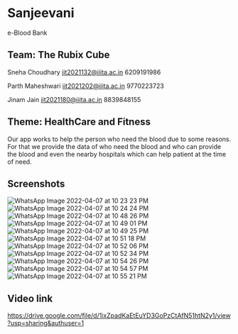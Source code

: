 # Sanjeevani

e-Blood Bank

## Team: The Rubix Cube

Sneha Choudhary
iit2021132@iiita.ac.in
6209191986

Parth Maheshwari
iit2021202@iiita.ac.in
9770223723

Jinam Jain
iit2021180@iiita.ac.in
8839848155

## Theme: HealthCare and Fitness

Our app works to help the person who need the blood due to some reasons. For that we provide the data of who need the blood and who can provide the blood and even the nearby hospitals which can help patient at the time of need.

## Screenshots

![WhatsApp Image 2022-04-07 at 10 23 23 PM](https://user-images.githubusercontent.com/97438350/162269255-ffce795e-1847-44de-8e33-44d0feb1db59.jpeg)
![WhatsApp Image 2022-04-07 at 10 24 24 PM](https://user-images.githubusercontent.com/97438350/162269266-17d8b876-37ac-4742-9d6f-a218f94f9386.jpeg)
![WhatsApp Image 2022-04-07 at 10 48 26 PM](https://user-images.githubusercontent.com/97438350/162269272-ca64765f-e165-4cf5-a315-6ce74e7ecac8.jpeg)
![WhatsApp Image 2022-04-07 at 10 49 01 PM](https://user-images.githubusercontent.com/97438350/162269275-494adc89-00db-4428-a3ca-4891c2fdeab4.jpeg)
![WhatsApp Image 2022-04-07 at 10 49 25 PM](https://user-images.githubusercontent.com/97438350/162269287-826cc820-ad57-4dcb-ab52-3c011302159b.jpeg)
![WhatsApp Image 2022-04-07 at 10 51 18 PM](https://user-images.githubusercontent.com/97438350/162269291-eaa1bebe-d3f7-41fa-96e7-9be6cd25a4e7.jpeg)
![WhatsApp Image 2022-04-07 at 10 52 06 PM](https://user-images.githubusercontent.com/97438350/162269298-1eab147f-f028-4024-830a-b5796515a781.jpeg)
![WhatsApp Image 2022-04-07 at 10 52 34 PM](https://user-images.githubusercontent.com/97438350/162269310-7f595af2-ef95-4d97-98c4-ed05a1faf466.jpeg)
![WhatsApp Image 2022-04-07 at 10 54 26 PM](https://user-images.githubusercontent.com/97438350/162269317-0d4189b6-e38c-4432-886a-a3891566bfd5.jpeg)
![WhatsApp Image 2022-04-07 at 10 54 57 PM](https://user-images.githubusercontent.com/97438350/162269331-517c944a-a737-4b47-a361-7d81d9ca7f8f.jpeg)
![WhatsApp Image 2022-04-07 at 10 55 21 PM](https://user-images.githubusercontent.com/97438350/162269348-641eada0-6b9b-40e7-b840-e4d74dab0863.jpeg)

## Video link

https://drive.google.com/file/d/1ixZpadKaEtEuYD3GoPzCtAfN51htN2y1/view?usp=sharing&authuser=1
